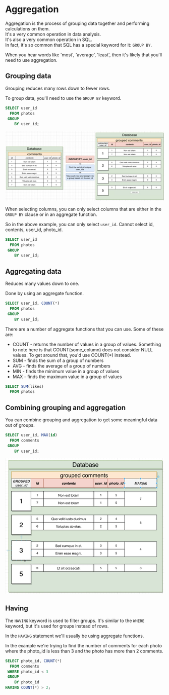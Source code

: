 # Aggregation

Aggregation is the process of grouping data together and performing calculations on them.  
It's a very common operation in data analysis.  
It's also a very common operation in SQL.  
In fact, it's so common that SQL has a special keyword for it: `GROUP BY`.

When you hear words like 'most', 'average', 'least', then it's likely that you'll need to use aggregation.

## Grouping data

Grouping reduces many rows down to fewer rows.

To group data, you'll need to use the `GROUP BY` keyword.

```sql
SELECT user_id
  FROM photos
 GROUP
    BY user_id;
```

![Grouping data](./images/group-by.png)

When selecting columns, you can only select columns that are either in the `GROUP BY` clause or in an aggregate function.

So in the above example, you can only select `user_id`.
Cannot select id, contents, user_id, photo_id.

```sql
SELECT user_id
  FROM photos
 GROUP
    BY user_id;
```

## Aggregating data

Reduces many values down to one.

Done by using an aggregate function.

```sql
SELECT user_id, COUNT(*)
  FROM photos
 GROUP
    BY user_id;
```

There are a number of aggregate functions that you can use. Some of these are:

- COUNT - returns the number of values in a group of values. 
Something to note here is that COUNT(some_column) does not consider NULL values.
To get around that, you'd use COUNT(*) instead.
- SUM - finds the sum of a group of numbers
- AVG - finds the average of a group of numbers
- MIN - finds the minimum value in a group of values
- MAX - finds the maximum value in a group of values

```sql
SELECT SUM(likes)
  FROM photos
```

## Combining grouping and aggregation

You can combine grouping and aggregation to get some meaningful data out of groups.

```sql
SELECT user_id, MAX(id)
  FROM comments
 GROUP
    BY user_id;
```

![Combining grouping and aggregation](images/combine-group-and-aggregation.png)

## Having

The `HAVING` keyword is used to filter groups. 
It's similar to the `WHERE` keyword, but it's used for groups instead of rows.

In the `HAVING` statement we'll usually be using aggregate functions.

In the example we're trying to find the number of comments for each photo where the photo_id is less than 3 and the photo has more than 2 comments.

```sql
SELECT photo_id, COUNT(*)
  FROM comments
 WHERE photo_id < 3
 GROUP
    BY photo_id
HAVING COUNT(*) > 2;
```

